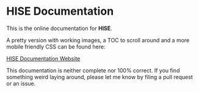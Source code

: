 # HISE Documentation

This is the online documentation for **HISE**.

A pretty version with working images, a TOC to scroll around and a more mobile friendly CSS can be found here:

[HISE Documentation Website](http://hartinstruments.net/hise/manual/Sampler.md)

This documentation is neither complete nor 100% correct. If you find something weird laying around, please let me know by filing a pull request or an issue.
